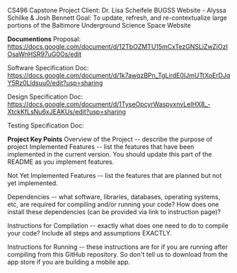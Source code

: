 CS496 Capstone Project
Client: Dr. Lisa Scheifele
BUGSS Website - Alyssa Schilke & Josh Bennett
Goal: To update, refresh, and re-contextualize large portions of the Baltimore Underground Science Space Website

**Documentions**
Proposal: https://docs.google.com/document/d/12TbOZMTU15mCxTezGNSLiZwZjOzIOsaWnHSR97uG0Os/edit

Software Specification Doc: https://docs.google.com/document/d/1k7awqzBPn_TgLirdE0IJmUTtXoErDJqY5Rz0Lldsuu0/edit?usp=sharing

Design Specification Doc: https://docs.google.com/document/d/1TyseOpcyrWaspyxnvLeIHX8_-XtckKfLsNu6xJEAKUs/edit?usp=sharing

Testing Specification Doc:


**Project Key Points** 
Overview of the Project -- describe the purpose of project
Implemented Features -- list the features that have been implemented in the current version. You should update this part of the README as you implement features.

Not Yet Implemented Features -- list the features that are planned but not yet implemented.

Dependencies -- what software, libraries, databases, operating systems, etc, are required for compiling and/or running your code? How does one install these dependencies (can be provided via link to instruction page)?

Instructions for Compilation -- exactly what does one need to do to compile your code? Include all steps and assumptions EXACTLY.

Instructions for Running -- these instructions are for if you are running after compiling from this GitHub repository. So don't tell us to download from the app store if you are building a mobile app.
